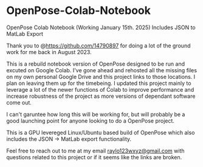 # OpenPose-Colab-Notebook
OpenPose Colab Notebook (Working January 15th. 2025) Includes JSON to MatLab Export

Thank you to @https://github.com/14790897 for doing a lot of the ground work for me back in August 2023.

This is a rebuild notebook version of OpenPose designed to be run and excuted on Google Colab.
I've gone ahead and rehosted all the missing files on my own personal Google Drive and this project
links to those locations. I plan on leaving them up for the timebeing. I updated this project mainly to
leverage a lot of the newer functions of Colab to improve performance and increase robustness of the
project as more versions of dependant software come out.

I can't garuntee how long this will be working for, but will probably be a good launching point for anyone looking
to do a OpenPose project.

This is a GPU levereged Linux/Ubuntu based build of OpenPose which also includes the JSON -> MatLab export functionality.

Feel free to reach out to me at my email raylo123wxyz@gmail.com with questions related to this project or if it seems
like the links are broken.
